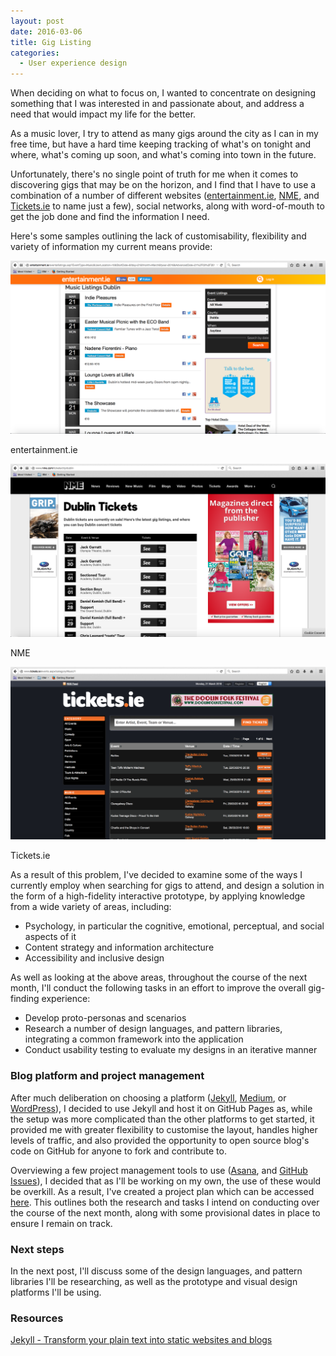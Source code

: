 ```yaml
---
layout: post
date: 2016-03-06
title: Gig Listing
categories:
  - User experience design
---
```


When deciding on what to focus on, I wanted to concentrate on designing something that I was interested in and passionate about, and address a need that would impact my life for the better.

As a music lover, I try to attend as many gigs around the city as I can in my free time, but have a hard time keeping tracking of what's on tonight and where, what's coming up soon, and what's coming into town in the future.

Unfortunately, there's no single point of truth for me when it comes to discovering gigs that may be on the horizon, and I find that I have to use a combination of a number of different websites (<a href="http://entertainment.ie/music/listings/" target="_blank">entertainment.ie</a>, <a href="http://www.nme.com/tickets/city/dublin" target="_blank">NME</a>, and <a href="http://www.tickets.ie/" target="_blank">Tickets.ie</a> to name just a few), social networks, along with word-of-mouth to get the job done and find the information I need.

Here's some samples outlining the lack of customisability, flexibility and variety of information my current means provide:

![entertainment.ie](/assets/images/2016-03-06-gig-listing/entertainment.ie.png)
<figcaption>entertainment.ie</figcaption>

![NME](/assets/images/2016-03-06-gig-listing/NME.png)
<figcaption>NME</figcaption>

![Tickets.ie](/assets/images/2016-03-06-gig-listing/Tickets.ie.png)
<figcaption>Tickets.ie</figcaption>

As a result of this problem, I've decided to examine some of the ways I currently employ when searching for gigs to attend, and design a solution in the form of a high-fidelity interactive prototype, by applying knowledge from a wide variety of areas, including:

- Psychology, in particular the cognitive, emotional, perceptual, and social aspects of it
- Content strategy and information architecture
- Accessibility and inclusive design

As well as looking at the above areas, throughout the course of the next month, I'll conduct the following tasks in an effort to improve the overall gig-finding experience:

- Develop proto-personas and scenarios
- Research a number of design languages, and pattern libraries, integrating a common framework into the application
- Conduct usability testing to evaluate my designs in an iterative manner

### Blog platform and project management

After much deliberation on choosing a platform (<a href="https://jekyllrb.com/" target="_blank">Jekyll</a>, <a href="https://medium.com/" target="_blank">Medium</a>, or <a href="https://wordpress.com/" target="_blank">WordPress</a>), I decided to use Jekyll and host it on GitHub Pages as, while the setup was more complicated than the other platforms to get started, it provided me with greater flexibility to customise the layout, handles higher levels of traffic, and also provided the opportunity to open source blog's code on GitHub for anyone to fork and contribute to.

Overviewing a few project management tools to use (<a href="https://asana.com/" target="_blank">Asana</a>, and <a href="https://guides.github.com/features/issues/">GitHub Issues</a>), I decided that as I'll be working on my own, the use of these would be overkill. As a result, I've created a project plan which can be accessed <a href="https://docs.google.com/spreadsheets/d/1cslYNdrI2uEUQJJxMyQ1FbJkkaDBW0eMrTyV0VlHwAM/edit?usp=sharing" target="_blank">here</a>. This outlines both the research and tasks I intend on conducting over the course of the next month, along with some provisional dates in place to ensure I remain on track.

### Next steps

In the next post, I'll discuss some of the design languages, and pattern libraries I'll be researching, as well as the prototype and visual design platforms I'll be using.

### Resources

<a href="https://jekyllrb.com/" target="_blank">Jekyll - Transform your plain text into static websites and blogs</a>
